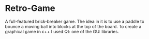 # Retro-Game
A full-featured brick-breaker  game. The idea in it is to use a paddle to bounce a moving ball into blocks at the top of the  board. To create a graphical game in c++ I used Qt: one of the GUI libraries.
